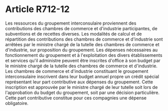 # Article R712-12

Les ressources du groupement interconsulaire proviennent des contributions des chambres de commerce et d'industrie participantes, de subventions et de recettes diverses. Les modalités de calcul et de répartition des contributions des chambres de commerce et d'industrie sont arrêtées par le ministre chargé de la tutelle des chambres de commerce et d'industrie, sur proposition du groupement.   Les dépenses nécessaires au fonctionnement du groupement et à l'exploitation des divers établissements et services qu'il administre peuvent être inscrites d'office à son budget par le ministre chargé de la tutelle des chambres de commerce et d'industrie.   Les chambres de commerce et d'industrie constituant le groupement interconsulaire inscrivent dans leur budget annuel propre un crédit spécial représentant leur part contributive aux dépenses du groupement. Cette inscription est approuvée par le ministre chargé de leur tutelle soit lors de l'approbation du budget du groupement, soit par une décision particulière.   Cette part contributive constitue pour ces compagnies une dépense obligatoire.
